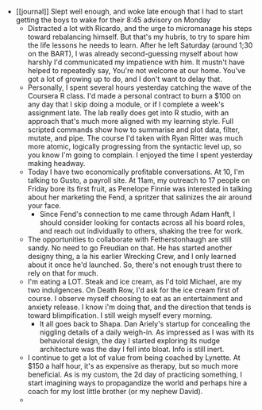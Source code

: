 - [[journal]] Slept well enough, and woke late enough that I had to start getting the boys to wake for their 8:45 advisory on Monday
    - Distracted a lot with Ricardo, and the urge to micromanage his steps toward rebalancing himself. But that's my hubris, to try to spare him the life lessons he needs to learn. After he left Saturday (around 1;30 on the BART), I was already second-guessing myself about how harshly I'd communicated my impatience with him. It mustn't have helped to repeatedly say, You're not welcome at our home. You've got a lot of growing up to do, and I don't want to delay that.
    - Personally, I spent several hours yesterday catching the wave of the Coursera R class. I'd made a personal contract to burn a $100 on any day that I skip doing a module, or if I complete a week's assignment late. The lab really does get into R studio, with an approach that's much more aligned with my learning style. Full scripted commands show how to summarise and plot data, filter, mutate, and pipe. The course I'd taken with Ryan Ritter was much more atomic, logically progressing from the syntactic level up, so you know I'm going to complain. I enjoyed the time I spent yesterday making headway.
    - Today I have two economically profitable conversations. At 10, I'm talking to Gusto, a payroll site. At 11am, my outreach to 17 people on Friday bore its first fruit, as Penelope Finnie was interested in talking about her marketing the Fend, a spritzer that salinizes the air around your face. 
        - Since Fend's connection to me came through Adam Hanft, I should consider looking for contacts across all his board roles, and reach out individually to others, shaking the tree for work.
    - The opportunities to collaborate with Fetherstonhaugh are still sandy. No need to go Freudian on that. He has started another designy thing, a la his earlier Wrecking Crew, and I only learned about it once he'd launched. So, there's not enough trust there to rely on that for much.
    - I'm eating a LOT. Steak and ice cream, as I'd told Michael, are my two indulgences. On Death Row, I'd ask for the ice cream first of course. I observe myself choosing to eat as an entertainment and anxiety release. I know i'm doing that, and the direction that tends is toward blimpification. I still weigh myself every morning.  
        - It all goes back to Shapa. Dan Ariely's startup for concealing the niggling details of a daily weigh-in. As impressed as I was with its behavioral design, the day I started exploring its nudge architecture was the day I fell into bloat. Info is still inert. 
    - I continue to get a  lot of value from being coached by Lynette. At $150 a half hour, it's as expensive as therapy, but so much more beneficial. As is my custom, the 2d day of practicing something, I start imagining ways to propagandize the world and perhaps hire a coach for my lost little brother (or my nephew David). 
    - 

